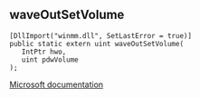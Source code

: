 ## waveOutSetVolume

```
[DllImport("winmm.dll", SetLastError = true)]
public static extern uint waveOutSetVolume(
   IntPtr hwo,
   uint pdwVolume
);
```

[Microsoft documentation](link_to_documentation)
